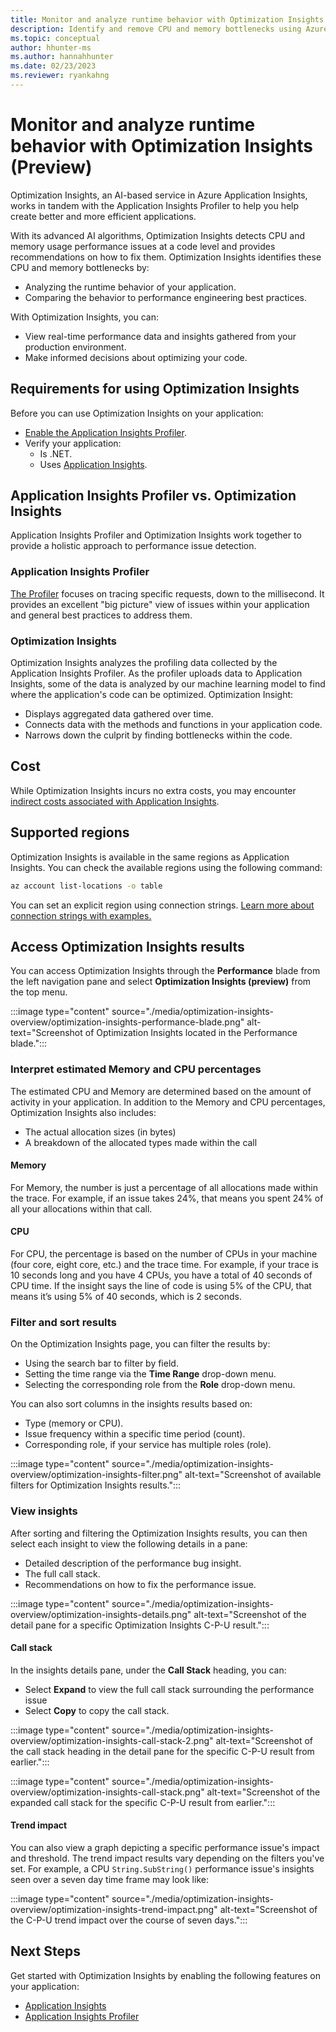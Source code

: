 ```yaml
---
title: Monitor and analyze runtime behavior with Optimization Insights (Preview)
description: Identify and remove CPU and memory bottlenecks using Azure Monitor's Optimization Insights feature
ms.topic: conceptual
author: hhunter-ms
ms.author: hannahhunter
ms.date: 02/23/2023
ms.reviewer: ryankahng
---
```


# Monitor and analyze runtime behavior with Optimization Insights (Preview)

Optimization Insights, an AI-based service in Azure Application Insights, works in tandem with the Application Insights Profiler to help you help create better and more efficient applications. 

With its advanced AI algorithms, Optimization Insights detects CPU and memory usage performance issues at a code level and provides recommendations on how to fix them. Optimization Insights identifies these CPU and memory bottlenecks by:

- Analyzing the runtime behavior of your application.
- Comparing the behavior to performance engineering best practices.

With Optimization Insights, you can:
- View real-time performance data and insights gathered from your production environment. 
- Make informed decisions about optimizing your code.

## Requirements for using Optimization Insights

Before you can use Optimization Insights on your application:

- [Enable the Application Insights Profiler](../profiler/profiler-overview.md).
- Verify your application:
  - Is .NET.
  - Uses [Application Insights](../app/app-insights-overview.md).

## Application Insights Profiler vs. Optimization Insights

Application Insights Profiler and Optimization Insights work together to provide a holistic approach to performance issue detection.

### Application Insights Profiler
[The Profiler](../profiler/profiler-overview.md) focuses on tracing specific requests, down to the millisecond. It provides an excellent "big picture" view of issues within your application and general best practices to address them.

### Optimization Insights
Optimization Insights analyzes the profiling data collected by the Application Insights Profiler. As the profiler uploads data to Application Insights, some of the data is analyzed by our machine learning model to find where the application's code can be optimized. Optimization Insight:

- Displays aggregated data gathered over time.
- Connects data with the methods and functions in your application code.
- Narrows down the culprit by finding bottlenecks within the code.

## Cost

While Optimization Insights incurs no extra costs, you may encounter [indirect costs associated with Application Insights](https://learn.microsoft.com/azure/azure-monitor/faq#is-it-free-). 

## Supported regions

Optimization Insights is available in the same regions as Application Insights. You can check the available regions using the following command:

```sh
az account list-locations -o table
```

You can set an explicit region using connection strings. [Learn more about connection strings with examples.](../app/sdk-connection-string.md#connection-string-examples)

## Access Optimization Insights results

You can access Optimization Insights through the **Performance** blade from the left navigation pane and select **Optimization Insights (preview)** from the top menu.

:::image type="content" source="./media/optimization-insights-overview/optimization-insights-performance-blade.png" alt-text="Screenshot of Optimization Insights located in the Performance blade.":::

### Interpret estimated Memory and CPU percentages

The estimated CPU and Memory are determined based on the amount of activity in your application. In addition to the Memory and CPU percentages, Optimization Insights also includes:

- The actual allocation sizes (in bytes)
- A breakdown of the allocated types made within the call

#### Memory
For Memory, the number is just a percentage of all allocations made within the trace. For example, if an issue takes 24%, that means you spent 24% of all your allocations within that call.

#### CPU
For CPU, the percentage is based on the number of CPUs in your machine (four core, eight core, etc.) and the trace time. For example, if your trace is 10 seconds long and you have 4 CPUs, you have a total of 40 seconds of CPU time. If the insight says the line of code is using 5% of the CPU, that means it’s using 5% of 40 seconds, which is 2 seconds.

### Filter and sort results

On the Optimization Insights page, you can filter the results by:

- Using the search bar to filter by field.
- Setting the time range via the **Time Range** drop-down menu.
- Selecting the corresponding role from the **Role** drop-down menu.

You can also sort columns in the insights results based on:

- Type (memory or CPU).
- Issue frequency within a specific time period (count).
- Corresponding role, if your service has multiple roles (role).

:::image type="content" source="./media/optimization-insights-overview/optimization-insights-filter.png" alt-text="Screenshot of available filters for Optimization Insights results.":::

### View insights

After sorting and filtering the Optimization Insights results, you can then select each insight to view the following details in a pane:

- Detailed description of the performance bug insight.
- The full call stack.
- Recommendations on how to fix the performance issue.

:::image type="content" source="./media/optimization-insights-overview/optimization-insights-details.png" alt-text="Screenshot of the detail pane for a specific Optimization Insights C-P-U result.":::

#### Call stack

In the insights details pane, under the **Call Stack** heading, you can:

- Select **Expand** to view the full call stack surrounding the performance issue
- Select **Copy** to copy the call stack.

:::image type="content" source="./media/optimization-insights-overview/optimization-insights-call-stack-2.png" alt-text="Screenshot of the call stack heading in the detail pane for the specific C-P-U result from earlier.":::

:::image type="content" source="./media/optimization-insights-overview/optimization-insights-call-stack.png" alt-text="Screenshot of the expanded call stack for the specific C-P-U result from earlier.":::

#### Trend impact

You can also view a graph depicting a specific performance issue's impact and threshold. The trend impact results vary depending on the filters you've set. For example, a CPU `String.SubString()` performance issue's insights seen over a seven day time frame may look like:

:::image type="content" source="./media/optimization-insights-overview/optimization-insights-trend-impact.png" alt-text="Screenshot of the C-P-U trend impact over the course of seven days.":::


## Next Steps

Get started with Optimization Insights by enabling the following features on your application:
- [Application Insights](../app/create-workspace-resource.md)
- [Application Insights Profiler](../profiler/profiler-overview.md)